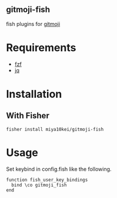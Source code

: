 gitmoji-fish
---
fish plugins for [gitmoji](https://gitmoji.dev/)

# Requirements
- [fzf](https://github.com/junegunn/fzf)
- [jq](https://stedolan.github.io/jq/)

# Installation

## With Fisher
```
fisher install miya10kei/gitmoji-fish
```

# Usage
Set keybind in config.fish like the following.

```fish
function fish_user_key_bindings
  bind \co gitmoji_fish
end
```
